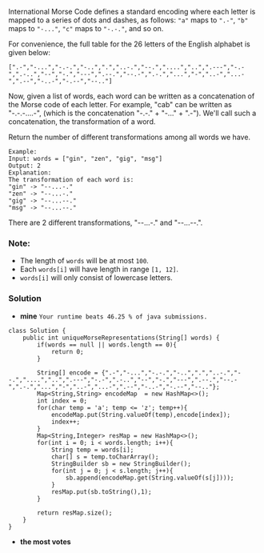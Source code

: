 International Morse Code defines a standard encoding where each letter is mapped to a series of dots and dashes, as follows: `"a"` maps to `".-"`, `"b"` maps to `"-..."`, `"c"` maps to `"-.-."`, and so on.

For convenience, the full table for the 26 letters of the English alphabet is given below:

    [".-","-...","-.-.","-..",".","..-.","--.","....","..",".---","-.-",".-..","--","-.","---",".--.","--.-",".-.","...","-","..-","...-",".--","-..-","-.--","--.."]
Now, given a list of words, each word can be written as a concatenation of the Morse code of each letter. For example, "cab" can be written as "-.-.-....-", (which is the concatenation "-.-." + "-..." + ".-"). We'll call such a concatenation, the transformation of a word.

Return the number of different transformations among all words we have.

    Example:
    Input: words = ["gin", "zen", "gig", "msg"]
    Output: 2
    Explanation: 
    The transformation of each word is:
    "gin" -> "--...-."
    "zen" -> "--...-."
    "gig" -> "--...--."
    "msg" -> "--...--."

There are 2 different transformations, "--...-." and "--...--.".

### Note:
* The length of `words` will be at most `100`.
* Each `words[i]` will have length in range `[1, 12]`.
* `words[i]` will only consist of lowercase letters.

### Solution

* **mine** `Your runtime beats 46.25 % of java submissions.`
```
class Solution {
    public int uniqueMorseRepresentations(String[] words) {
        if(words == null || words.length == 0){
            return 0;
        }
        
        String[] encode = {".-","-...","-.-.","-..",".","..-.","--.","....","..",".---","-.-",".-..","--","-.","---",".--.","--.-",".-.","...","-","..-","...-",".--","-..-","-.--","--.."};
        Map<String,String> encodeMap  = new HashMap<>();
        int index = 0;
        for(char temp = 'a'; temp <= 'z'; temp++){
            encodeMap.put(String.valueOf(temp),encode[index]);
            index++;
        }
        Map<String,Integer> resMap = new HashMap<>();
        for(int i = 0; i < words.length; i++){
            String temp = words[i];
            char[] s = temp.toCharArray();
            StringBuilder sb = new StringBuilder();
            for(int j = 0; j < s.length; j++){
                sb.append(encodeMap.get(String.valueOf(s[j])));
            }
            resMap.put(sb.toString(),1);
        }
        
        return resMap.size();
    }
}
```

* **the most votes**
```
```
